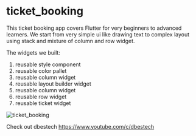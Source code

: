 # ticket_booking

This ticket booking app covers Flutter for very beginners to advanced learners. We start from very simple ui like drawing text to complex layout using stack and mixture of column and row widget.

The widgets we built:
  1. reusable style component
  2. reusable color pallet
  3. reusable column widget
  4. reusable layout builder widget
  5. reusable column widget
  6. reusable row widget
  7. reusable ticket widget
  
![ticket_booking](https://user-images.githubusercontent.com/20265280/188714915-1fd56cd6-751b-4225-91e4-25186a0b010f.gif)

Check out dbestech https://www.youtube.com/c/dbestech

